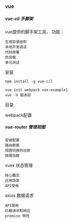 ### vue

##### vue-cli 手脚架

vue提供的脚手架工具，
功能：
    
    生成目录结构
    本地开发调试
    代码部署
    热加载
    单元测试

安装

    npm install -g vue-cil
    
    vue init webpack vue-example1
    vue -V 版本好

目录

webpack配置
    
##### vue-router 管理视图

    安装配置
    路由嵌套
    视图切换的动效
    按需加载

vuex 状态管理

    核心概念
    应用场景
    API使用
    
axios 数据请求

    API使用
    拦截请求和响应
    promise 特性
    
